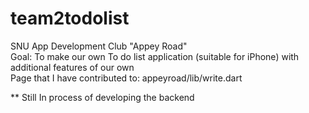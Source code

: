# team2todolist

SNU App Development Club "Appey Road"  
Goal: To make our own To do list application (suitable for iPhone) with additional features of our own  
Page that I have contributed to: appeyroad/lib/write.dart  

** Still In process of developing the backend
